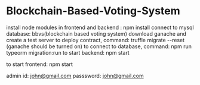 # Blockchain-Based-Voting-System

install node modules in frontend and backend : npm install
connect to mysql database: bbvs(blockchain based voting system)
download ganache and create a test server
to deploy contract, command: truffle migrate --reset (ganache should be turned on)
to connect to database, command: npm run typeorm migration:run 
to start backend: npm start

to start frontend: npm start

admin id: john@gmail.com
passsword: john@gmail.com
